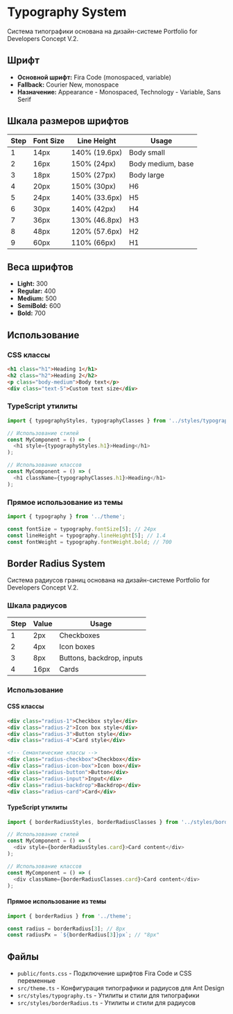 # Typography System

Система типографики основана на дизайн-системе Portfolio for Developers Concept V.2.

## Шрифт

- **Основной шрифт:** Fira Code (monospaced, variable)
- **Fallback:** Courier New, monospace
- **Назначение:** Appearance - Monospaced, Technology - Variable, Sans Serif

## Шкала размеров шрифтов

| Step | Font Size | Line Height | Usage |
|------|-----------|-------------|-------|
| 1    | 14px      | 140% (19.6px) | Body small |
| 2    | 16px      | 150% (24px)   | Body medium, base |
| 3    | 18px      | 150% (27px)   | Body large |
| 4    | 20px      | 150% (30px)   | H6 |
| 5    | 24px      | 140% (33.6px) | H5 |
| 6    | 30px      | 140% (42px)   | H4 |
| 7    | 36px      | 130% (46.8px) | H3 |
| 8    | 48px      | 120% (57.6px) | H2 |
| 9    | 60px      | 110% (66px)   | H1 |

## Веса шрифтов

- **Light:** 300
- **Regular:** 400
- **Medium:** 500
- **SemiBold:** 600
- **Bold:** 700

## Использование

### CSS классы

```html
<h1 class="h1">Heading 1</h1>
<h2 class="h2">Heading 2</h2>
<p class="body-medium">Body text</p>
<div class="text-5">Custom text size</div>
```

### TypeScript утилиты

```typescript jsx
import { typographyStyles, typographyClasses } from '../styles/typography';

// Использование стилей
const MyComponent = () => (
  <h1 style={typographyStyles.h1}>Heading</h1>
);

// Использование классов
const MyComponent = () => (
  <h1 className={typographyClasses.h1}>Heading</h1>
);
```

### Прямое использование из темы

```typescript
import { typography } from '../theme';

const fontSize = typography.fontSize[5]; // 24px
const lineHeight = typography.lineHeight[5]; // 1.4
const fontWeight = typography.fontWeight.bold; // 700
```

## Border Radius System

Система радиусов границ основана на дизайн-системе Portfolio for Developers Concept V.2.

### Шкала радиусов

| Step | Value | Usage |
|------|-------|-------|
| 1    | 2px   | Checkboxes |
| 2    | 4px   | Icon boxes |
| 3    | 8px   | Buttons, backdrop, inputs |
| 4    | 16px  | Cards |

### Использование

#### CSS классы

```html
<div class="radius-1">Checkbox style</div>
<div class="radius-2">Icon box style</div>
<div class="radius-3">Button style</div>
<div class="radius-4">Card style</div>

<!-- Семантические классы -->
<div class="radius-checkbox">Checkbox</div>
<div class="radius-icon-box">Icon box</div>
<div class="radius-button">Button</div>
<div class="radius-input">Input</div>
<div class="radius-backdrop">Backdrop</div>
<div class="radius-card">Card</div>
```

#### TypeScript утилиты

```typescript jsx
import { borderRadiusStyles, borderRadiusClasses } from '../styles/borderRadius';

// Использование стилей
const MyComponent = () => (
  <div style={borderRadiusStyles.card}>Card content</div>
);

// Использование классов
const MyComponent = () => (
  <div className={borderRadiusClasses.card}>Card content</div>
);
```

#### Прямое использование из темы

```typescript
import { borderRadius } from '../theme';

const radius = borderRadius[3]; // 8px
const radiusPx = `${borderRadius[3]}px`; // "8px"
```

## Файлы

- `public/fonts.css` - Подключение шрифтов Fira Code и CSS переменные
- `src/theme.ts` - Конфигурация типографики и радиусов для Ant Design
- `src/styles/typography.ts` - Утилиты и стили для типографики
- `src/styles/borderRadius.ts` - Утилиты и стили для радиусов
